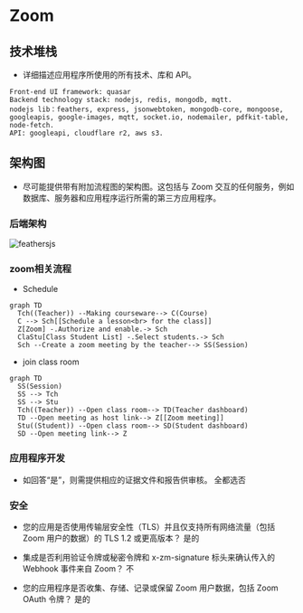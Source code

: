 # Zoom


## 技术堆栈
- 详细描述应用程序所使用的所有技术、库和 API。
```text
Front-end UI framework: quasar
Backend technology stack: nodejs, redis, mongodb, mqtt.
nodejs lib：feathers, express, jsonwebtoken, mongodb-core, mongoose, googleapis, google-images, mqtt, socket.io, nodemailer, pdfkit-table, node-fetch.
API: googleapi, cloudflare r2, aws s3.
```
## 架构图
- 尽可能提供带有附加流程图的架构图。这包括与 Zoom 交互的任何服务，例如数据库、服务器和应用程序运行所需的第三方应用程序。

### 后端架构
  ![feathersjs](https://feathersjs-offline.github.io/docs/assets/img/architecture-overview.9713b9f4.svg
 "feathersjs")

### zoom相关流程

- Schedule
```mermaid
graph TD
  Tch((Teacher)) --Making courseware--> C(Course)
  C --> Sch[[Schedule a lesson<br> for the class]]
  Z[Zoom] -.Authorize and enable.-> Sch
  ClaStu[Class Student List] -.Select students.-> Sch
  Sch --Create a zoom meeting by the teacher--> SS(Session)
```

- join class room
```mermaid
graph TD
  SS(Session)
  SS --> Tch
  SS --> Stu
  Tch((Teacher)) --Open class room--> TD(Teacher dashboard)
  TD --Open meeting as host link--> Z[[Zoom meeting]]
  Stu((Student)) --Open class room--> SD(Student dashboard)
  SD --Open meeting link--> Z
```


### 应用程序开发
- 如回答“是”，则需提供相应的证据文件和报告供审核。
全都选否

### 安全
- 您的应用是否使用传输层安全性（TLS）并且仅支持所有网络流量（包括 Zoom 用户的数据）的 TLS 1.2 或更高版本？
是的

- 集成是否利用验证令牌或秘密令牌和 x-zm-signature 标头来确认传入的 Webhook 事件来自 Zoom？
不

- 您的应用程序是否收集、存储、记录或保留 Zoom 用户数据，包括 Zoom OAuth 令牌？
是的
